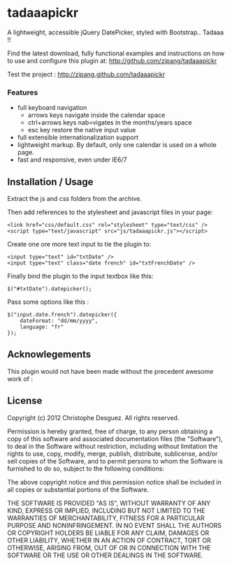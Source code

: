 tadaaapickr
===========

A lightweight, accessible jQuery DatePicker, styled with Bootstrap.. Tadaaa !!

Find the latest download, fully functional examples and instructions on how
to use and configure this plugin at: http://github.com/zipang/tadaaapickr

Test the project : http://zipang.github.com/tadaaapickr

### Features

- full keyboard navigation
	* arrows keys navigate inside the calendar space
	* ctrl+arrows keys nab=vigates in the months/years space
	* esc key restore the native input value
- full extensible internationalization support
- lightweight markup. By default, only one calendar is used on a whole page.
- fast and responsive, even under IE6/7


Installation / Usage
--------------------

Extract the js and css folders from the archive.

Then add references to the stylesheet and javascript files in your page:

    <link href="css/default.css" rel="stylesheet" type="text/css" />
    <script type="text/javascript" src="js/tadaaapickr.js"></script>


Create one ore more text input to tie the plugin to:

    <input type="text" id="txtDate" />
    <input type="text" class="date french" id="txtFrenchDate" />


Finally bind the plugin to the input textbox like this:

    $("#txtDate").datepicker();

Pass some options like this :

    $("input.date.french").datepicker({
        dateFormat: "dd/mm/yyyy",
        language: "fr"
    });


Acknowlegements
---------------

This plugin would not have been made without the precedent awesome work of :



License
-------

Copyright (c) 2012 Christophe Desguez.  All rights reserved.

Permission is hereby granted, free of charge, to any person obtaining a copy
of this software and associated documentation files (the "Software"), to deal
in the Software without restriction, including without limitation the rights
to use, copy, modify, merge, publish, distribute, sublicense, and/or sell
copies of the Software, and to permit persons to whom the Software is
furnished to do so, subject to the following conditions:

The above copyright notice and this permission notice shall be included in
all copies or substantial portions of the Software.

THE SOFTWARE IS PROVIDED "AS IS", WITHOUT WARRANTY OF ANY KIND, EXPRESS OR
IMPLIED, INCLUDING BUT NOT LIMITED TO THE WARRANTIES OF MERCHANTABILITY,
FITNESS FOR A PARTICULAR PURPOSE AND NONINFRINGEMENT. IN NO EVENT SHALL THE
AUTHORS OR COPYRIGHT HOLDERS BE LIABLE FOR ANY CLAIM, DAMAGES OR OTHER
LIABILITY, WHETHER IN AN ACTION OF CONTRACT, TORT OR OTHERWISE, ARISING FROM,
OUT OF OR IN CONNECTION WITH THE SOFTWARE OR THE USE OR OTHER DEALINGS IN
THE SOFTWARE.
